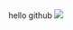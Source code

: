 <html>
hello github
<img src="https://timgsa.baidu.com/timg?image&quality=80&size=b9999_10000&sec=1598007510216&di=177cefa712e4846fc61cfbb65acb597c&imgtype=0&src=http%3A%2F%2Fimg.wenjiwu.com%2Flife%2F201706%2F16-1F603110337.jpg" />
</html>
